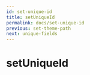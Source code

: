 ```yaml
---
id: set-unique-id
title: setUniqueId
permalink: docs/set-unique-id
previous: set-theme-path
next: unique-fields
---
```


# setUniqueId

